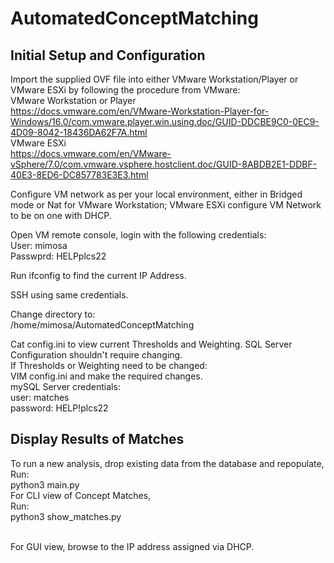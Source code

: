# AutomatedConceptMatching

<h2>Initial Setup and Configuration</h2>

Import the supplied OVF file into either VMware Workstation/Player or VMware ESXi by following the procedure from VMware:
<br>VMware Workstation or Player
<br>https://docs.vmware.com/en/VMware-Workstation-Player-for-Windows/16.0/com.vmware.player.win.using.doc/GUID-DDCBE9C0-0EC9-4D09-8042-18436DA62F7A.html
<br>VMware ESXi
<br>https://docs.vmware.com/en/VMware-vSphere/7.0/com.vmware.vsphere.hostclient.doc/GUID-8ABDB2E1-DDBF-40E3-8ED6-DC857783E3E3.html

Configure VM network as per your local environment, either in Bridged mode or Nat for VMware Workstation; VMware ESXi configure VM Network to be on one with DHCP.

Open VM remote console, login with the following credentials:
<br>User: mimosa
<br>Passwprd: HELPplcs22

Run ifconfig to find the current IP Address.

SSH using same credentials.

Change directory to:
<br>/home/mimosa/AutomatedConceptMatching

Cat config.ini to view current Thresholds and Weighting. SQL Server Configuration shouldn't require changing.
<br>If Thresholds or Weighting need to be changed:
<br>VIM config.ini and make the required changes.
<br>mySQL Server credentials:
<br>user: matches
<br>password: HELP!plcs22


<h2>Display Results of Matches</h2>
To run a new analysis, drop existing data from the database and repopulate,
<br>Run:
<br>python3 main.py
<br>
For CLI view of Concept Matches,
<br>Run:
<br>python3 show_matches.py

<br>For GUI view, browse to the IP address assigned via DHCP.

